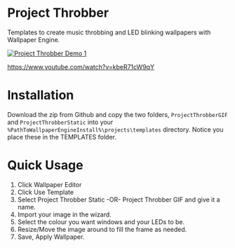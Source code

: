 # Project Throbber

Templates to create music throbbing and LED blinking wallpapers with Wallpaper Engine.

[![Project Throbber Demo 1](https://j.gifs.com/ZYnJLR.gif)](https://www.youtube.com/watch?v=kbeR71cW9qY)

https://www.youtube.com/watch?v=kbeR71cW9qY

# Installation

Download the zip from Github and copy the two folders, `ProjectThrobberGIF` and `ProjectThrobberStatic` into your `%PathToWallpaperEngineInstall%\projects\templates` directory. Notice you place these in the TEMPLATES folder.

# Quick Usage

1) Click Wallpaper Editor
2) Click Use Template
3) Select Project Throbber Static -OR- Project Throbber GIF and give it a name.
4) Import your image in the wizard.
5) Select the colour you want windows and your LEDs to be.
6) Resize/Move the image around to fill the frame as needed.
7) Save, Apply Wallpaper.


